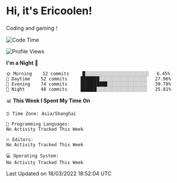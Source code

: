 # Hi, it's Ericoolen!
Coding and gaming！

<!--START_SECTION:waka-->
![Code Time](http://img.shields.io/badge/Code%20Time-188%20hrs%2042%20mins-blue)

![Profile Views](http://img.shields.io/badge/Profile%20Views-1-blue)

**I'm a Night 🦉** 

```text
🌞 Morning    12 commits     █░░░░░░░░░░░░░░░░░░░░░░░░   6.45% 
🌆 Daytime    52 commits     ███████░░░░░░░░░░░░░░░░░░   27.96% 
🌃 Evening    74 commits     ██████████░░░░░░░░░░░░░░░   39.78% 
🌙 Night      48 commits     ██████░░░░░░░░░░░░░░░░░░░   25.81%

```


📊 **This Week I Spent My Time On** 

```text
⌚︎ Time Zone: Asia/Shanghai

💬 Programming Languages: 
No Activity Tracked This Week

🔥 Editors: 
No Activity Tracked This Week

💻 Operating System: 
No Activity Tracked This Week

```


 Last Updated on 18/03/2022 18:52:04 UTC
<!--END_SECTION:waka-->

